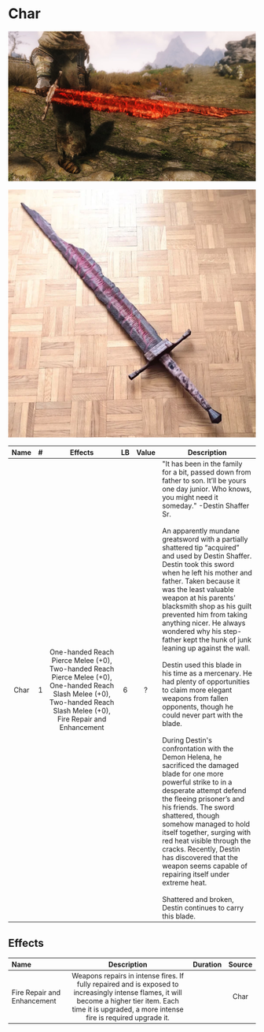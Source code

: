 # Char

![Copyright](Char2.png)

![Copyright](Char.png)

| Name | # |                                 Effects                                 | LB | Value | Description                                                                                                                                                                                                                                                                                                                                                                                                                                                                                                                                                                                                                                                                                                                                                                                                                                                                                                                                                                                                                                                                                                                                                                                                                                                                             |
| :--: | :-: | :----------------------------------------------------------------------: | :-: | :---: | --------------------------------------------------------------------------------------------------------------------------------------------------------------------------------------------------------------------------------------------------------------------------------------------------------------------------------------------------------------------------------------------------------------------------------------------------------------------------------------------------------------------------------------------------------------------------------------------------------------------------------------------------------------------------------------------------------------------------------------------------------------------------------------------------------------------------------------------------------------------------------------------------------------------------------------------------------------------------------------------------------------------------------------------------------------------------------------------------------------------------------------------------------------------------------------------------------------------------------------------------------------------------------------- |
| Char | 1 | One-handed Reach Pierce Melee (+0), Two-handed Reach Pierce Melee (+0), One-handed Reach Slash Melee (+0), Two-handed Reach Slash Melee (+0), Fire Repair and Enhancement | 6 |   ?   | "It has been in the family for a bit, passed down from father to son. It’ll be yours one day junior. Who knows, you might need it someday." -Destin Shaffer Sr.<br /><br />An apparently mundane greatsword with a partially shattered tip “acquired” and used by Destin Shaffer. Destin took this sword when he left his mother and father. Taken because it was the least valuable weapon at his parents' blacksmith shop as his guilt prevented him from taking anything nicer. He always wondered why his step-father kept the hunk of junk leaning up against the wall.<br /><br />Destin used this blade in his time as a mercenary. He had plenty of opportunities to claim more elegant weapons from fallen opponents, though he could never part with the blade.<br /><br />During Destin's confrontation with the Demon Helena, he sacrificed the damaged blade for one more powerful strike to in a desperate attempt defend the fleeing prisoner’s and his friends. The sword shattered, though somehow managed to hold itself together, surging with red heat visible through the cracks. Recently, Destin has discovered that the weapon seems capable of repairing itself under extreme heat.<br /><br />Shattered and broken, Destin continues to carry this blade. |

## Effects

| Name                        |                                                                                                    Description                                                                                                    | Duration | Source |
| :-------------------------- | :---------------------------------------------------------------------------------------------------------------------------------------------------------------------------------------------------------: | :------: | :----: |
| Fire Repair and Enhancement | Weapons repairs in intense fires. If fully repaired and is exposed to increasingly intense flames, it will become a higher tier item. Each time it is upgraded, a more intense fire is required upgrade it. |          |  Char  |
